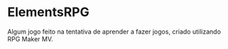# ElementsRPG
Algum jogo feito na tentativa de aprender a fazer jogos, criado utilizando RPG Maker MV.
